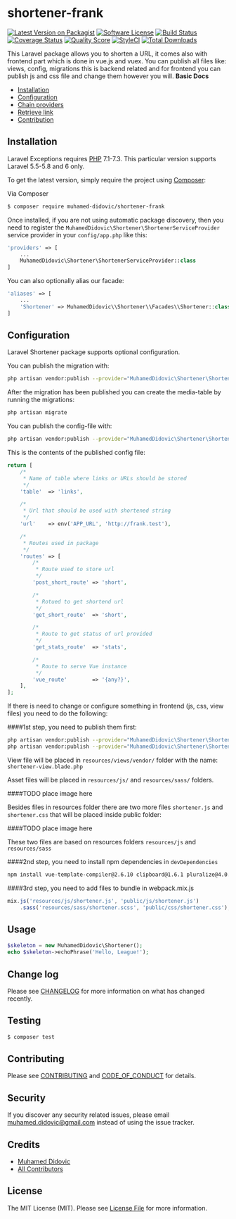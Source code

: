 # shortener-frank

[![Latest Version on Packagist][ico-version]][link-packagist]
[![Software License][ico-license]](LICENSE.md)
[![Build Status][ico-travis]][link-travis]
[![Coverage Status][ico-scrutinizer]][link-scrutinizer]
[![Quality Score][ico-code-quality]][link-code-quality]
[![StyleCI][ico-styleci]][link-styleci]
[![Total Downloads][ico-downloads]][link-downloads]

This Laravel package allows you to shorten a URL, it comes also with frontend part which is done in vue.js and vuex.
You can publish all files like: views, config, migrations this is backend related and for frontend you can publish js and css 
file and change them however you will.
**Basic Docs**

* [Installation](#installation)
* [Configuration](#configuration)
* [Chain providers](#chain-providers)
* [Retrieve link](#retrieve-link)
* [Contribution](#contribution)

<a name="installation"></a>

## Installation

Laravel Exceptions requires [PHP](https://php.net) 7.1-7.3. This particular version supports Laravel 5.5-5.8 and 6 only.

To get the latest version, simply require the project using [Composer](https://getcomposer.org):

Via Composer

``` bash
$ composer require muhamed-didovic/shortener-frank
```

Once installed, if you are not using automatic package discovery, then you need to register the `MuhamedDidovic\Shortener\ShortenerServiceProvider` service provider in your `config/app.php` like this:

```php
'providers' => [
    ...
    MuhamedDidovic\Shortener\ShortenerServiceProvider::class
]    
``` 

You can also optionally alias our facade:

```php
'aliases' => [
    ...
    'Shortener' => MuhamedDidovic\\Shortener\\Facades\\Shortener::class
]    
``` 

<a name="configuration"></a>

## Configuration

Laravel Shortener package supports optional configuration.

You can publish the migration with:

```bash
php artisan vendor:publish --provider="MuhamedDidovic\Shortener\ShortenerServiceProvider" --tag="shortener::migrations"
```

After the migration has been published you can create the media-table by running the migrations:

```bash
php artisan migrate
```

You can publish the config-file with:

```bash
php artisan vendor:publish --provider="MuhamedDidovic\Shortener\ShortenerServiceProvider" --tag="shortener::config"
```

This is the contents of the published config file:

```php
return [
    /*
     * Name of table where links or URLs should be stored
     */
    'table'  => 'links',

    /*
     * Url that should be used with shortened string
     */
    'url'    => env('APP_URL', 'http://frank.test'),

    /*
     * Routes used in package
     */
    'routes' => [
        /*
         * Route used to store url
         */
        'post_short_route' => 'short',

        /*
         * Rotued to get shortend url
         */
        'get_short_route'  => 'short',

        /*
         * Route to get status of url provided
         */
        'get_stats_route'  => 'stats',

        /*
         * Route to serve Vue instance
         */
        'vue_route'        => '{any?}',
    ],
];
```

If there is need to change or configure something in frontend (js, css, view files) you need to do the following:

####1st step, you need to publish them first:

```bash
php artisan vendor:publish --provider="MuhamedDidovic\Shortener\ShortenerServiceProvider" --tag="shortener::views"
php artisan vendor:publish --provider="MuhamedDidovic\Shortener\ShortenerServiceProvider" --tag="shortener::assets"
```

View file will be placed in `resources/views/vendor/` folder with the name: `shortener-view.blade.php`

Asset files will be placed in `resources/js/` and `resources/sass/` folders.

####TODO place image here
 
Besides files in resources folder there are two more files `shortener.js` and `shortener.css` that will be placed inside public folder:

####TODO place image here

These two files are based on resources folders `resources/js` and `resources/sass`
 
####2nd step, you need to install npm dependencies in `devDependencies`

```bash
npm install vue-template-compiler@2.6.10 clipboard@1.6.1 pluralize@4.0.0 vue@2.2.6 vue-axios@2.1.4 vue-router@2.3.1 vuex@2.3.1 --save-dev
```

####3rd step, you need to add files to bundle in webpack.mix.js

```js
mix.js('resources/js/shortener.js', 'public/js/shortener.js')
    .sass('resources/sass/shortener.scss', 'public/css/shortener.css');
```
 

## Usage


``` php
$skeleton = new MuhamedDidovic\Shortener();
echo $skeleton->echoPhrase('Hello, League!');
```

## Change log

Please see [CHANGELOG](CHANGELOG.md) for more information on what has changed recently.

## Testing

``` bash
$ composer test
```

## Contributing

Please see [CONTRIBUTING](CONTRIBUTING.md) and [CODE_OF_CONDUCT](CODE_OF_CONDUCT.md) for details.

## Security

If you discover any security related issues, please email muhamed.didovic@gmail.com instead of using the issue tracker.

## Credits

- [Muhamed Didovic][link-author]
- [All Contributors][link-contributors]

## License

The MIT License (MIT). Please see [License File](LICENSE.md) for more information.

[ico-version]: https://img.shields.io/packagist/v/muhamed-didovic/shortener-frank.svg?style=flat-square
[ico-license]: https://img.shields.io/badge/license-MIT-brightgreen.svg?style=flat-square
[ico-travis]: https://img.shields.io/travis/muhamed-didovic/shortener-frank/master.svg?style=flat-square
[ico-scrutinizer]: https://img.shields.io/scrutinizer/coverage/g/muhamed-didovic/shortener-frank.svg?style=flat-square
[ico-code-quality]: https://img.shields.io/scrutinizer/g/muhamed-didovic/shortener-frank.svg?style=flat-square
[ico-downloads]: https://img.shields.io/packagist/dt/muhamed-didovic/shortener-frank.svg?style=flat-square
[ico-styleci]: https://github.styleci.io/repos/214193290/shield?branch=master

[link-packagist]: https://packagist.org/packages/muhamed-didovic/shortener-frank
[link-travis]: https://travis-ci.org/muhamed-didovic/shortener-frank
[link-scrutinizer]: https://scrutinizer-ci.com/g/muhamed-didovic/shortener-frank/code-structure
[link-code-quality]: https://scrutinizer-ci.com/g/muhamed-didovic/shortener-frank
[link-downloads]: https://packagist.org/packages/muhamed-didovic/shortener-frank
[link-author]: https://github.com/muhamed-didovic
[link-contributors]: ../../contributors
[link-styleci]: https://github.styleci.io/repos/214193290

